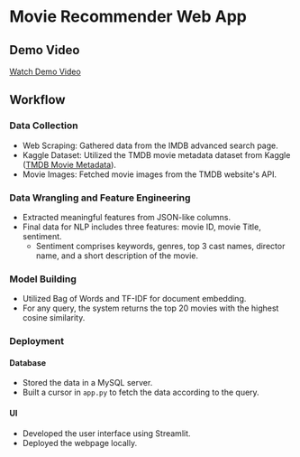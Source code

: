 # Movie Recommender Web App

## Demo Video
[Watch Demo Video](https://github.com/kumarUjjawal3621/movie_recommendation/assets/136676393/22a580ad-5fdc-4c8f-9162-bde732d25982)

## Workflow

### Data Collection
- Web Scraping: Gathered data from the IMDB advanced search page.
- Kaggle Dataset: Utilized the TMDB movie metadata dataset from Kaggle ([TMDB Movie Metadata](https://www.kaggle.com/datasets/tmdb/tmdb-movie-metadata)).
- Movie Images: Fetched movie images from the TMDB website's API.

### Data Wrangling and Feature Engineering
- Extracted meaningful features from JSON-like columns.
- Final data for NLP includes three features: movie ID, movie Title, sentiment.
  - Sentiment comprises keywords, genres, top 3 cast names, director name, and a short description of the movie.

### Model Building
- Utilized Bag of Words and TF-IDF for document embedding.
- For any query, the system returns the top 20 movies with the highest cosine similarity.

### Deployment
#### Database
- Stored the data in a MySQL server.
- Built a cursor in `app.py` to fetch the data according to the query.

#### UI
- Developed the user interface using Streamlit.
- Deployed the webpage locally.

